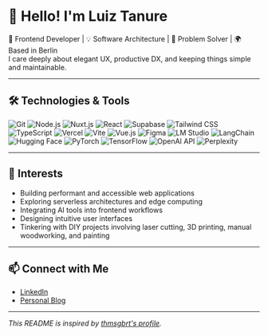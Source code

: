 # 👋 Hello! I'm Luiz Tanure


🎨 Frontend Developer | 💡 Software Architecture  | 🎯 Problem Solver | 🌍 Based in Berlin  
I care deeply about elegant UX, productive DX, and keeping things simple and maintainable.

---

## 🛠️ Technologies & Tools

![Git](https://img.shields.io/badge/-Git-F05032?style=flat-square&logo=git&logoColor=white)
![Node.js](https://img.shields.io/badge/-Node.js-339933?style=flat-square&logo=node.js&logoColor=white)
![Nuxt.js](https://img.shields.io/badge/-Nuxt.js-00DC82?style=flat-square&logo=nuxt.js&logoColor=white)
![React](https://img.shields.io/badge/-React-61DAFB?style=flat-square&logo=react&logoColor=white)
![Supabase](https://img.shields.io/badge/-Supabase-3ECF8E?style=flat-square&logo=supabase&logoColor=white)
![Tailwind CSS](https://img.shields.io/badge/-Tailwind%20CSS-38B2AC?style=flat-square&logo=tailwind-css&logoColor=white)
![TypeScript](https://img.shields.io/badge/-TypeScript-3178C6?style=flat-square&logo=typescript&logoColor=white)
![Vercel](https://img.shields.io/badge/-Vercel-000000?style=flat-square&logo=vercel&logoColor=white)
![Vite](https://img.shields.io/badge/-Vite-646CFF?style=flat-square&logo=vite&logoColor=white)
![Vue.js](https://img.shields.io/badge/-Vue.js-4FC08D?style=flat-square&logo=vue.js&logoColor=white)
![Figma](https://img.shields.io/badge/-Figma-F24E1E?style=flat-square&logo=figma&logoColor=white)
![LM Studio](https://img.shields.io/badge/-LM%20Studio-000000?style=flat-square&logo=lmstudio&logoColor=white)
![LangChain](https://img.shields.io/badge/-LangChain-000000?style=flat-square&logo=langchain&logoColor=white)
![Hugging Face](https://img.shields.io/badge/-Hugging%20Face-FFD21F?style=flat-square&logo=huggingface&logoColor=black)
![PyTorch](https://img.shields.io/badge/-PyTorch-EE4C2C?style=flat-square&logo=pytorch&logoColor=white)
![TensorFlow](https://img.shields.io/badge/-TensorFlow-FF6F00?style=flat-square&logo=tensorflow&logoColor=white)
![OpenAI API](https://img.shields.io/badge/-OpenAI%20API-000000?style=flat-square&logo=openai&logoColor=white)
![Perplexity](https://img.shields.io/badge/-Perplexity-000000?style=flat-square&logo=perplexity&logoColor=088F8F)

---

## 🎯 Interests

- Building performant and accessible web applications  
- Exploring serverless architectures and edge computing  
- Integrating AI tools into frontend workflows  
- Designing intuitive user interfaces  
- Tinkering with DIY projects involving laser cutting, 3D printing, manual woodworking, and painting  

---

## 📫 Connect with Me

- [LinkedIn](https://www.linkedin.com/in/letanure/)
- [Personal Blog](https://letanure.dev)

---

*This README is inspired by [thmsgbrt's profile](https://github.com/thmsgbrt/thmsgbrt/blob/master/README.md).*